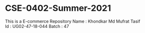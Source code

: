 # CSE-0402-Summer-2021
This is a E-commerce Repository
Name : Khondkar Md Mufrat Tasif   
Id : UG02-47-18-044
Batch : 47
